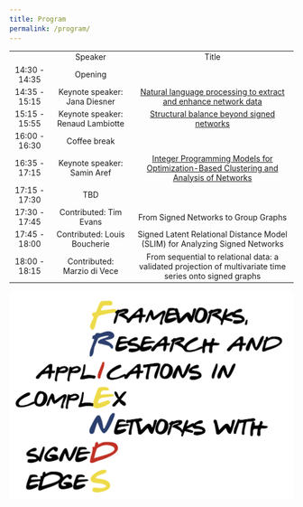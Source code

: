 ```yaml
---
title: Program
permalink: /program/
---
```

 
 | | | | 
 |:-------------------------:|:-------------------------:|:-------------------------:|
 |  | Speaker | Title | 
 | 14:30 - 14:35 | Opening | |
 | 14:35 - 15:15 | Keynote speaker: Jana Diesner | [Natural language processing to extract and enhance network data](https://signet-friends.github.io/speakers/#jana-diesner) | 
 | 15:15 - 15:55 | Keynote speaker: Renaud Lambiotte | [Structural balance beyond signed networks](https://signet-friends.github.io/speakers/#renaud-lambiotte) |
 | 16:00 - 16:30 | Coffee break | | 
 | 16:35 - 17:15 | Keynote speaker: Samin Aref |  [Integer Programming Models for Optimization-Based Clustering and Analysis of Networks](https://signet-friends.github.io/speakers/#samin-aref) | 
 | 17:15 - 17:30 | TBD | |
 | 17:30 - 17:45 | Contributed: Tim Evans | From Signed Networks to Group Graphs | 
 | 17:45 - 18:00 | Contributed: Louis Boucherie | Signed Latent Relational Distance Model (SLIM) for Analyzing Signed Networks | 
 | 18:00 - 18:15 | Contributed: Marzio di Vece | From sequential to relational data: a validated projection of multivariate time series onto signed graphs | 
 

![Abstract Submission](/assets/logo.png)

